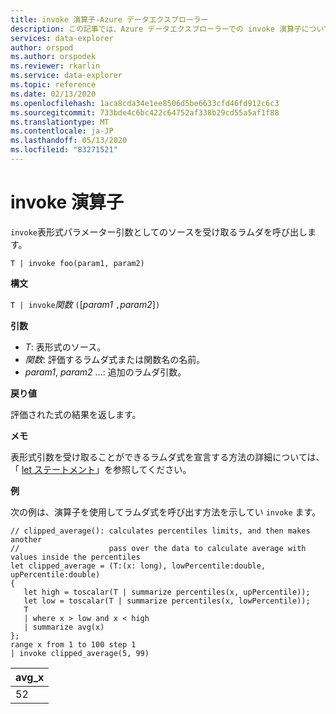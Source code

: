 ```yaml
---
title: invoke 演算子-Azure データエクスプローラー
description: この記事では、Azure データエクスプローラーでの invoke 演算子について説明します。
services: data-explorer
author: orspod
ms.author: orspodek
ms.reviewer: rkarlin
ms.service: data-explorer
ms.topic: reference
ms.date: 02/13/2020
ms.openlocfilehash: 1aca8cda34e1ee8506d5be6633cfd46fd912c6c3
ms.sourcegitcommit: 733bde4c6bc422c64752af338b29cd55a5af1f88
ms.translationtype: MT
ms.contentlocale: ja-JP
ms.lasthandoff: 05/13/2020
ms.locfileid: "83271521"
---
```

# <a name="invoke-operator"></a>invoke 演算子

`invoke`表形式パラメーター引数としてのソースを受け取るラムダを呼び出します。

```kusto
T | invoke foo(param1, param2)
```

**構文**

`T | invoke`*関数* `(`[*param1* `,`*param2*]`)`

**引数**

* *T*: 表形式のソース。
* *関数*: 評価するラムダ式または関数名の名前。
* *param1*, *param2* ...: 追加のラムダ引数。

**戻り値**

評価された式の結果を返します。

**メモ**

表形式引数を受け取ることができるラムダ式を宣言する方法の詳細については、「 [let ステートメント](./letstatement.md)」を参照してください。

**例**

次の例は、演算子を使用してラムダ式を呼び出す方法を示してい `invoke` ます。

<!-- csl: https://help.kusto.windows.net:443/KustoMonitoringPersistentDatabase -->
```kusto
// clipped_average(): calculates percentiles limits, and then makes another 
//                    pass over the data to calculate average with values inside the percentiles
let clipped_average = (T:(x: long), lowPercentile:double, upPercentile:double)
{
   let high = toscalar(T | summarize percentiles(x, upPercentile));
   let low = toscalar(T | summarize percentiles(x, lowPercentile));
   T 
   | where x > low and x < high
   | summarize avg(x) 
};
range x from 1 to 100 step 1
| invoke clipped_average(5, 99)
```

|avg_x|
|---|
|52|
